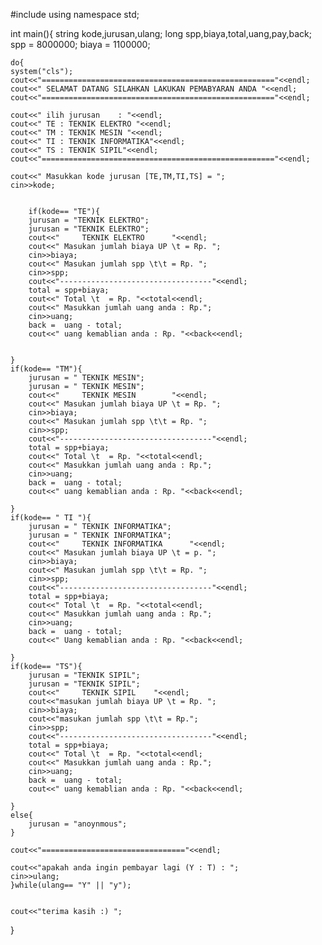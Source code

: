#include<iostream>
using namespace std;

int main(){
	string kode,jurusan,ulang;
	long spp,biaya,total,uang,pay,back;
	spp = 8000000;
	biaya = 1100000;
	
	do{
	system("cls");
	cout<<"===================================================="<<endl;
	cout<<"	SELAMAT DATANG SILAHKAN LAKUKAN PEMABYARAN ANDA	"<<endl;	
	cout<<"===================================================="<<endl;
	
	cout<<" ilih jurusan 	: "<<endl;
	cout<<" TE : TEKNIK ELEKTRO "<<endl;
	cout<<" TM : TEKNIK MESIN "<<endl;
	cout<<" TI : TEKNIK INFORMATIKA"<<endl;
	cout<<" TS : TEKNIK SIPIL"<<endl;
	cout<<"===================================================="<<endl;
	
	cout<<" Masukkan kode jurusan [TE,TM,TI,TS] = ";
	cin>>kode;
	
	
		if(kode== "TE"){
		jurusan = "TEKNIK ELEKTRO";
		jurusan = "TEKNIK ELEKTRO";
		cout<<"		TEKNIK ELEKTRO		"<<endl;
		cout<<" Masukan jumlah biaya UP \t = Rp. ";
		cin>>biaya;
		cout<<" Masukan jumlah spp \t\t = Rp. ";
		cin>>spp;
		cout<<"----------------------------------"<<endl;
		total = spp+biaya;
		cout<<" Total \t  = Rp. "<<total<<endl;
		cout<<" Masukkan jumlah uang anda : Rp.";
		cin>>uang;
		back =  uang - total;
		cout<<" uang kemablian anda : Rp. "<<back<<endl;
		
		
	}
	if(kode== "TM"){
		jurusan = " TEKNIK MESIN";
		jurusan = " TEKNIK MESIN";
		cout<<"		TEKNIK MESIN		"<<endl;
		cout<<" Masukan jumlah biaya UP \t = Rp. ";
		cin>>biaya;
		cout<<" Masukan jumlah spp \t\t = Rp. ";
		cin>>spp;
		cout<<"----------------------------------"<<endl;
		total = spp+biaya;
		cout<<" Total \t  = Rp. "<<total<<endl;
		cout<<" Masukkan jumlah uang anda : Rp.";
		cin>>uang;
		back =  uang - total;
		cout<<" uang kemablian anda : Rp. "<<back<<endl;
		
	}
	if(kode== " TI "){
		jurusan = " TEKNIK INFORMATIKA";
		jurusan = " TEKNIK INFORMATIKA";
		cout<<"		TEKNIK INFORMATIKA		"<<endl;
		cout<<" Masukan jumlah biaya UP \t = p. ";
		cin>>biaya;
		cout<<" Masukan jumlah spp \t\t = Rp. ";
		cin>>spp;
		cout<<"----------------------------------"<<endl;
		total = spp+biaya;
		cout<<" Total \t  = Rp. "<<total<<endl;
		cout<<" Masukkan jumlah uang anda : Rp.";
		cin>>uang;
		back =  uang - total;
		cout<<" Uang kemablian anda : Rp. "<<back<<endl;
		
	}
	if(kode== "TS"){
		jurusan = "TEKNIK SIPIL";
		jurusan = "TEKNIK SIPIL";
		cout<<"		TEKNIK SIPIL	"<<endl;
		cout<<"masukan jumlah biaya UP \t = Rp. ";
		cin>>biaya;
		cout<<"masukan jumlah spp \t\t = Rp.";
		cin>>spp;
		cout<<"----------------------------------"<<endl;
		total = spp+biaya;
		cout<<" Total \t  = Rp. "<<total<<endl;
		cout<<" Masukkan jumlah uang anda : Rp.";
		cin>>uang;
		back =  uang - total;
		cout<<" uang kemablian anda : Rp. "<<back<<endl;
		
	}
	else{
		jurusan = "anoynmous";
	}
	
	cout<<"================================"<<endl;
	
	cout<<"apakah anda ingin pembayar lagi (Y : T) : ";
	cin>>ulang;
	}while(ulang== "Y" || "y");
	
	
	cout<<"terima kasih :) ";
	
}
